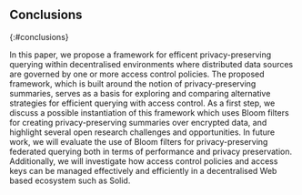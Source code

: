 ## Conclusions
{:#conclusions}

In this paper, we propose a framework for efficent privacy-preserving querying within decentralised environments where distributed data sources are governed by one or more access control policies. The proposed framework, which is built around the notion of privacy-preserving summaries, serves as a basis for exploring and comparing alternative strategies for efficient querying with access control. As a first step, we discuss a possible instantiation of this framework which uses Bloom filters for creating privacy-preserving summaries over encrypted data, and highlight several open research challenges and opportunities.
In future work, we will evaluate the use of Bloom filters for privacy-preserving federated querying both in terms of performance and privacy preservation. Additionally, we will investigate how access control policies and access keys can be managed effectively and efficiently in a decentralised Web based ecosystem such as Solid.
